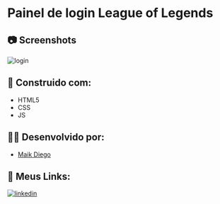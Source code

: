 # Painel de login League of Legends


## 📷 Screenshots

![login](https://i.imgur.com/WUQK7IV.png)



## 🔨 Construido com:

- HTML5
- CSS
- JS
## 👨‍💻 Desenvolvido por:

- [Maik Diego](https://www.github.com/octokatherine)

## 🔗 Meus Links:

[![linkedin](https://img.shields.io/badge/linkedin-0A66C2?style=for-the-badge&logo=linkedin&logoColor=white)](https://www.linkedin.com/in/maik-diego-27318b216/)
